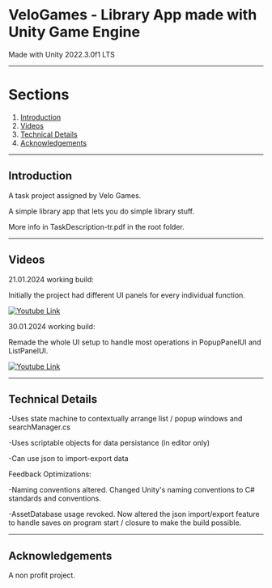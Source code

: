 # VeloGames - Library App made with Unity Game Engine

Made with Unity 2022.3.0f1 LTS 

----------
<!-- TABLE OF SECTIONS -->
  # Sections
  <ol>
	  <li><a href="#Introduction">Introduction</a></li>
	  <li><a href="#Videos">Videos</a></li>
	  <li><a href="#Technical Details">Technical Details</a></li>
	  <li><a href="#Acknowledgements">Acknowledgements</a></li>
  </ol>

----------

<!-- INTRODUCTION -->
## Introduction
A task project assigned by Velo Games.

A simple library app that lets you do simple library stuff.

More info in TaskDescription-tr.pdf in the root folder.

----------

<!-- Videos -->
## Videos


21.01.2024 working build: 

Initially the project had different UI panels for every individual function.

[![Youtube Link](https://img.youtube.com/vi/DhB6S_IOklg/0.jpg)](https://youtu.be/DhB6S_IOklg)

30.01.2024 working build: 

Remade the whole UI setup to handle most operations in PopupPanelUI and ListPanelUI.

[![Youtube Link](https://img.youtube.com/vi/TtaJFg9EAHs/0.jpg)](https://youtu.be/TtaJFg9EAHs)



----------

<!-- Technical Details -->
## Technical Details

-Uses state machine to contextually arrange list / popup windows and searchManager.cs

-Uses scriptable objects for data persistance (in editor only)

-Can use json to import-export data

Feedback Optimizations: 

-Naming conventions altered. Changed Unity's naming conventions to C# standards and conventions.

-AssetDatabase usage revoked. Now altered the json import/export feature to handle saves on program start / closure to make the build possible.

----------

<!-- Acknowledgements -->
## Acknowledgements

A non profit project. 

